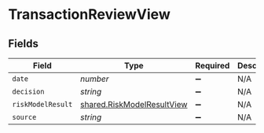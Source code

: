 # TransactionReviewView


## Fields

| Field                                                                    | Type                                                                     | Required                                                                 | Description                                                              |
| ------------------------------------------------------------------------ | ------------------------------------------------------------------------ | ------------------------------------------------------------------------ | ------------------------------------------------------------------------ |
| `date`                                                                   | *number*                                                                 | :heavy_minus_sign:                                                       | N/A                                                                      |
| `decision`                                                               | *string*                                                                 | :heavy_minus_sign:                                                       | N/A                                                                      |
| `riskModelResult`                                                        | [shared.RiskModelResultView](../../models/shared/riskmodelresultview.md) | :heavy_minus_sign:                                                       | N/A                                                                      |
| `source`                                                                 | *string*                                                                 | :heavy_minus_sign:                                                       | N/A                                                                      |